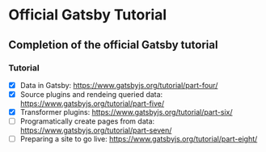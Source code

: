 # Official Gatsby Tutorial

## Completion of the official Gatsby tutorial

### Tutorial

- [x] Data in Gatsby: https://www.gatsbyjs.org/tutorial/part-four/
- [x] Source plugins and rendeing queried data: https://www.gatsbyjs.org/tutorial/part-five/
- [x] Transformer plugins: https://www.gatsbyjs.org/tutorial/part-six/
- [ ] Programatically create pages from data: https://www.gatsbyjs.org/tutorial/part-seven/
- [ ] Preparing a site to go live: https://www.gatsbyjs.org/tutorial/part-eight/
